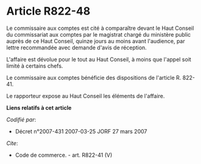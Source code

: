 # Article R822-48

Le commissaire aux comptes est cité à comparaître devant le Haut Conseil du commissariat aux comptes par le magistrat chargé
du ministère public auprès de ce Haut Conseil, quinze jours au moins avant l'audience, par lettre recommandée avec demande
d'avis de réception.

L'affaire est dévolue pour le tout au Haut Conseil, à moins que l'appel soit limité à certains chefs.

Le commissaire aux comptes bénéficie des dispositions de l'article R. 822-41.

Le rapporteur expose au Haut Conseil les éléments de l'affaire.

**Liens relatifs à cet article**

_Codifié par_:

  - Décret n°2007-431 2007-03-25 JORF 27 mars 2007

_Cite_:

  - Code de commerce. - art. R822-41 (V)
